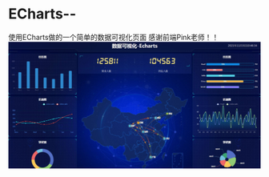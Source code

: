 # ECharts--
使用ECharts做的一个简单的数据可视化页面
感谢前端Pink老师！！  
![最终结果](https://raw.githubusercontent.com/beautyan13/ECharts--/master/imgs/%E7%BB%93%E6%9E%9C%E7%A4%BA%E6%84%8F%E5%9B%BE.JPG)

